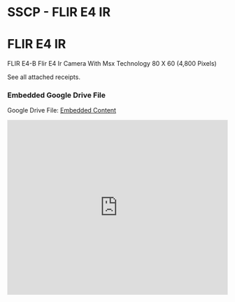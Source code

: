 # SSCP - FLIR E4 IR

# FLIR E4 IR

FLIR E4-B Flir E4 Ir Camera With Msx Technology 80 X 60 (4,800 Pixels)

See all attached receipts. 

[](https://drive.google.com/folderview?id=1Tol1jOHt7FmYu8GEbLMccYeHO-JES4eg)

### Embedded Google Drive File

Google Drive File: [Embedded Content](https://drive.google.com/embeddedfolderview?id=1Tol1jOHt7FmYu8GEbLMccYeHO-JES4eg#list)

<iframe width="100%" height="400" src="https://drive.google.com/embeddedfolderview?id=1Tol1jOHt7FmYu8GEbLMccYeHO-JES4eg#list" frameborder="0"></iframe>

